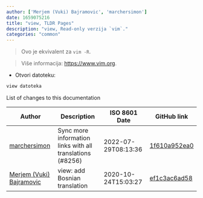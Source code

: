 ```yaml
---
author: ['Merjem (Vuki) Bajramovic', 'marchersimon']
date: 1659075216
title: "view, TLDR Pages"
description: "view, Read-only verzija `vim`."
categories: "common"
---
```

> Ovo je ekvivalent za `vim -R`.

> Više informacija: <https://www.vim.org>.

- Otvori datoteku:

```bash
view datoteka
```
List of changes to this documentation


Author | Description | ISO 8601 Date | GitHub link
------|-----|-----|-----
[marchersimon](mailto:50295997+marchersimon@users.noreply.github.com) | Sync more information links with all translations (#8256) | 2022-07-29T08:13:36 | [1f610a952ea0](https://github.com/tldr-pages/tldr/commit/1f610a952ea0d53e0a1bdbd1246ef81f24db2f3f)
[Merjem (Vuki) Bajramovic](mailto:merjembajramovic8@gmail.com) | view: add Bosnian translation | 2020-10-24T15:03:27 | [ef1c3ac6ad58](https://github.com/tldr-pages/tldr/commit/ef1c3ac6ad58189e2291adf3466c6e7c5012355a)


